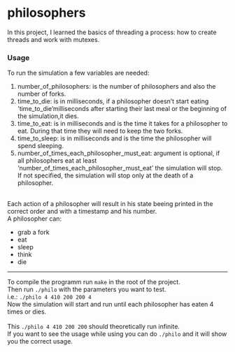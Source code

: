 # philosophers
In this project, I learned the basics of threading a process: how to create threads and work with mutexes.

### Usage
To run the simulation a few variables are needed:

1. number_of_philosophers: is the number of philosophers and also the number of forks.
2. time_to_die: is in milliseconds, if a philosopher doesn’t start eating ’time_to_die’milliseconds after starting their last meal or the beginning of the simulation,it dies.
3. time_to_eat: is in milliseconds and is the time it takes for a philosopher to eat. During that time they will need to keep the two forks.
4. time_to_sleep: is in milliseconds and is the time the philosopher will spend sleeping.
5. number_of_times_each_philosopher_must_eat: argument is optional, if all philosophers eat at least ’number_of_times_each_philosopher_must_eat’ the simulation will stop. If not specified, the simulation will stop only at the death of a philosopher.
<br>
Each action of a philosopher will result in his state beeing printed in the correct order and with a timestamp and his number.<br>
A philosopher can:

- grab a fork
- eat
- sleep
- think
- die

---
To compile the programm run `make` in the root of the project.<br>
Then run `./philo` with the parameters you want to test.<br>
i.e.: `./philo 4 410 200 200 4`<br>
Now the simulation will start and run until each philosopher has eaten 4 times or dies.<br><br>
This `./philo 4 410 200 200` should theoretically run infinite.<br>
If you want to see the usage while using you can do `./philo` and it will show you the correct usage.<br>
